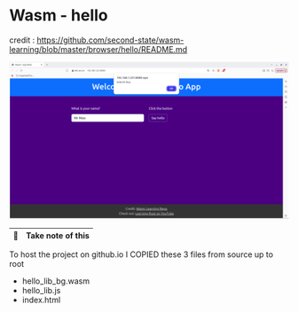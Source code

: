 # Wasm - hello

credit : https://github.com/second-state/wasm-learning/blob/master/browser/hello/README.md

![Screenshot](https://github.com/RGGH/hello-wasm/blob/main/Screenshot%20from%202024-10-21%2009-55-59.png)

| :memo:        | Take note of this       |
|---------------|:------------------------|

To host the project on github.io I COPIED these 3 files from source up to root

- hello_lib_bg.wasm
- hello_lib.js
- index.html

